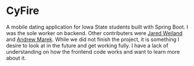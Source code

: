 # CyFire
A mobile dating application for Iowa State students built with Spring Boot. I was the sole worker on backend. Other contributers were [Jared Weiland](https://github.com/jbweiland) and [Andrew Marek](https://github.com/andmarek). While we did not finish the project, it is something I desire to look at in the future and get working fully. I have a lack of understanding on how the frontend code works and want to learn more about it.
